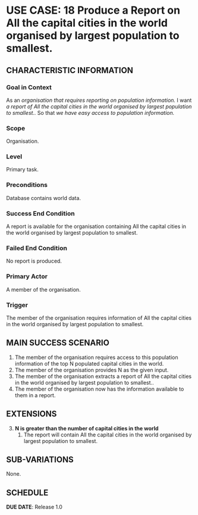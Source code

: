 # USE CASE: 18 Produce a Report on All the capital cities in the world organised by largest population to smallest.

## CHARACTERISTIC INFORMATION

### Goal in Context

As an *organisation that requires reporting on population information.*
I want *a report of All the capital cities in the world organised by largest population to smallest..*
So that *we have easy access to population information.*

### Scope

Organisation.

### Level

Primary task.

### Preconditions

Database contains world data.

### Success End Condition

A report is available for the organisation containing All the capital cities in the world organised by largest population to smallest.

### Failed End Condition

No report is produced.

### Primary Actor

A member of the organisation.

### Trigger

The member of the organisation requires information of All the capital cities in the world organised by largest population to smallest.

## MAIN SUCCESS SCENARIO

1. The member of the organisation requires access to this population information of the top N populated
   capital cities in the world.
2. The member of the organisation provides N as the given input.
3. The member of the organisation extracts a report of All the capital cities in the world organised by largest population to smallest..
4. The member of the organisation now has the information available to them in a report.

## EXTENSIONS

3. **N is greater than the number of capital cities in the world**
    1. The report will contain All the capital cities in the world organised by largest population to smallest.

## SUB-VARIATIONS

None.

## SCHEDULE

**DUE DATE**: Release 1.0